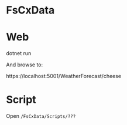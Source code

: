 # FsCxData

# Web

dotnet run

And browse to:

https://localhost:5001/WeatherForecast/cheese

# Script

Open `/FsCxData/Scripts/???`



